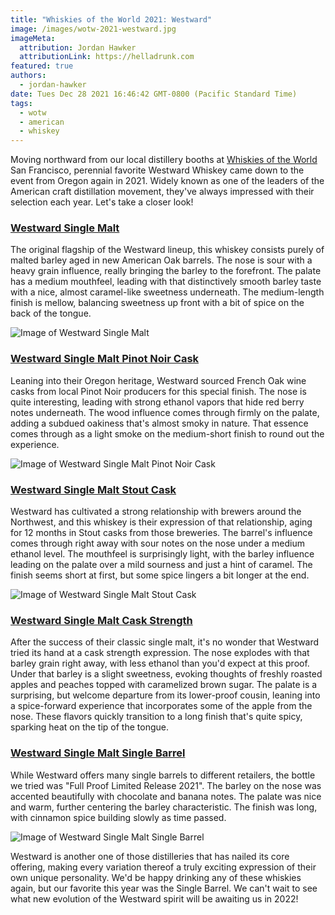 ```yaml
---
title: "Whiskies of the World 2021: Westward"
image: /images/wotw-2021-westward.jpg
imageMeta:
  attribution: Jordan Hawker
  attributionLink: https://helladrunk.com
featured: true
authors:
  - jordan-hawker
date: Tues Dec 28 2021 16:46:42 GMT-0800 (Pacific Standard Time)
tags:
  - wotw
  - american
  - whiskey
---
```


Moving northward from our local distillery booths at [Whiskies of the World](/tag/wotw) San Francisco, 
perennial favorite Westward Whiskey came down to the event from Oregon again in 2021. Widely known 
as one of the leaders of the American craft distillation movement, they've always impressed with their 
selection each year. Let's take a closer look!

### <a href="https://bit.ly/hdwestward" target="blank">Westward Single Malt</a>

The original flagship of the Westward lineup, this whiskey consists purely of malted barley aged in 
new American Oak barrels. The nose is sour with a heavy grain influence, really bringing the barley 
to the forefront. The palate has a medium mouthfeel, leading with that distinctively smooth barley 
taste with a nice, almost caramel-like sweetness underneath. The medium-length finish is mellow, 
balancing sweetness up front with a bit of spice on the back of the tongue.

![Image of Westward Single Malt](/images/wotw-2021-westward-single-malt.jpg)

### <a href="https://bit.ly/hdwestwardpinot" target="blank">Westward Single Malt Pinot Noir Cask</a>

Leaning into their Oregon heritage, Westward sourced French Oak wine casks from local Pinot Noir 
producers for this special finish. The nose is quite interesting, leading with strong ethanol vapors 
that hide red berry notes underneath. The wood influence comes through firmly on the palate, adding 
a subdued oakiness that's almost smoky in nature. That essence comes through as a light smoke on the 
medium-short finish to round out the experience.

![Image of Westward Single Malt Pinot Noir Cask](/images/wotw-2021-westward-pinot-noir.jpg)

### <a href="https://bit.ly/hdwestwardstout" target="blank">Westward Single Malt Stout Cask</a>

Westward has cultivated a strong relationship with brewers around the Northwest, and this whiskey 
is their expression of that relationship, aging for 12 months in Stout casks from those breweries. 
The barrel's influence comes through right away with sour notes on the nose under a medium ethanol 
level. The mouthfeel is surprisingly light, with the barley influence leading on the palate over a 
mild sourness and just a hint of caramel. The finish seems short at first, but some spice lingers 
a bit longer at the end.

![Image of Westward Single Malt Stout Cask](/images/wotw-2021-westward-stout.jpg)

### <a href="https://bit.ly/hdwestwardcaskstr" target="blank">Westward Single Malt Cask Strength</a>

After the success of their classic single malt, it's no wonder that Westward tried its hand at a 
cask strength expression. The nose explodes with that barley grain right away, with less ethanol 
than you'd expect at this proof. Under that barley is a slight sweetness, evoking thoughts of 
freshly roasted apples and peaches topped with caramelized brown sugar. The palate is a surprising, 
but welcome departure from its lower-proof cousin, leaning into a spice-forward experience that 
incorporates some of the apple from the nose. These flavors quickly transition to a long finish 
that's quite spicy, sparking heat on the tip of the tongue.

### <a href="https://bit.ly/hdwestwardsbkl" target="blank">Westward Single Malt Single Barrel</a>

While Westward offers many single barrels to different retailers, the bottle we tried was 
"Full Proof Limited Release 2021". The barley on the nose was accented beautifully with chocolate 
and banana notes. The palate was nice and warm, further centering the barley characteristic. The 
finish was long, with cinnamon spice building slowly as time passed.

![Image of Westward Single Malt Single Barrel](/images/wotw-2021-westward-single-barrel.jpg)

Westward is another one of those distilleries that has nailed its core offering, making every 
variation thereof a truly exciting expression of their own unique personality. We'd be happy 
drinking any of these whiskies again, but our favorite this year was the Single Barrel. We can't 
wait to see what new evolution of the Westward spirit will be awaiting us in 2022!
